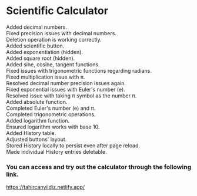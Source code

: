 # Scientific Calculator #
Added decimal numbers.  
Fixed precision issues with decimal numbers.  
Deletion operation is working correctly.  
Added scientific button.  
Added exponentiation (hidden).  
Added square root (hidden).  
Added sine, cosine, tangent functions.  
Fixed issues with trigonometric functions regarding radians.  
Fixed multiplication issue with π.  
Resolved decimal number precision issues again.  
Fixed exponential issues with Euler's number (e).  
Resolved issue with taking π symbol as the number π.  
Added absolute function.  
Completed Euler's number (e) and π.  
Completed trigonometric operations.  
Added logarithm function.  
Ensured logarithm works with base 10.  
Added History table.  
Adjusted buttons' layout.  
Stored History locally to persist even after page reload.  
Made individual History entries deletable.  


### You can access and try out the calculator through the following link. ###

https://tahircanyildiz.netlify.app/
